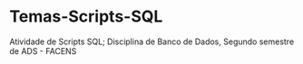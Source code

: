 # Temas-Scripts-SQL
Atividade de Scripts SQL; Disciplina de Banco de Dados, Segundo semestre de ADS - FACENS
